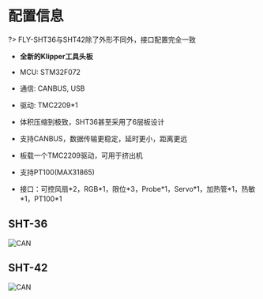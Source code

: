 # 配置信息

?> FLY-SHT36与SHT42除了外形不同外，接口配置完全一致

* **全新的Klipper工具头板**

* MCU: STM32F072
* 通信: CANBUS, USB
* 驱动: TMC2209*1
* 体积压缩到极致，SHT36甚至采用了6层板设计
* 支持CANBUS，数据传输更稳定，延时更小，距离更远
* 板载一个TMC2209驱动，可用于挤出机
* 支持PT100(MAX31865)
* 接口：可控风扇\*2，RGB\*1，限位\*3，Probe\*1，Servo\*1，加热管\*1，热敏\*1，PT100\*1

## SHT-36

![CAN](../../images/boards/fly_sht36_42/sht36.png ":no-zooom")

## SHT-42

![CAN](../../images/boards/fly_sht36_42/sht42.png ":no-zooom")